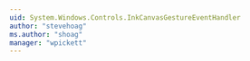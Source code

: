 ```yaml
---
uid: System.Windows.Controls.InkCanvasGestureEventHandler
author: "stevehoag"
ms.author: "shoag"
manager: "wpickett"
---
```

